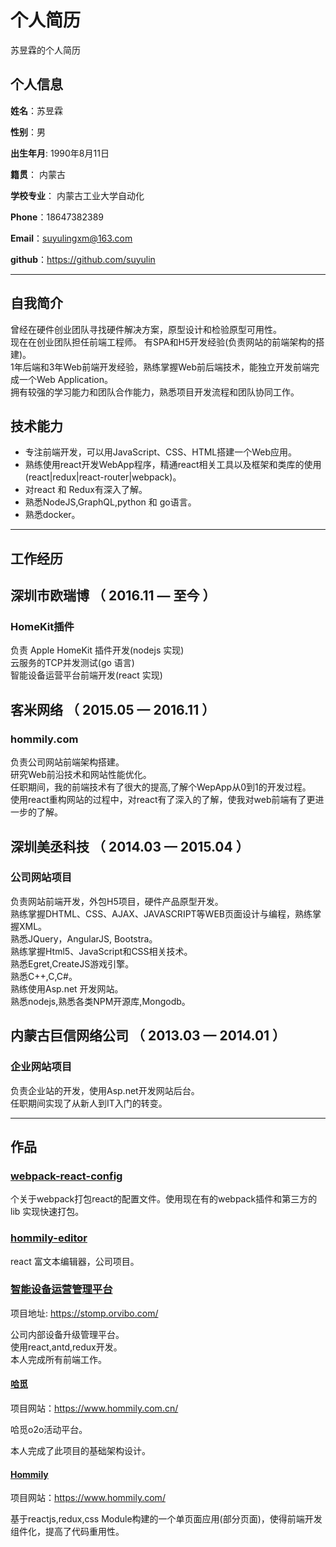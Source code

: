 个人简历
======================
苏昱霖的个人简历

## 个人信息

**姓名**：苏昱霖 

**性别**：男  

**出生年月**: 1990年8月11日

**籍贯**： 内蒙古

**学校专业**： 内蒙古工业大学自动化

**Phone**：18647382389

**Email**：suyulingxm@163.com

**github**：https://github.com/suyulin

---
## 自我简介

曾经在硬件创业团队寻找硬件解决方案，原型设计和检验原型可用性。  
现在在创业团队担任前端工程师。 有SPA和H5开发经验(负责网站的前端架构的搭建)。  
1年后端和3年Web前端开发经验，熟练掌握Web前后端技术，能独立开发前端完成一个Web Application。  
拥有较强的学习能力和团队合作能力，熟悉项目开发流程和团队协同工作。

## 技术能力

* 专注前端开发，可以用JavaScript、CSS、HTML搭建一个Web应用。
* 熟练使用react开发WebApp程序，精通react相关工具以及框架和类库的使用(react|redux|react-router|webpack)。
* 对react 和 Redux有深入了解。
* 熟悉NodeJS,GraphQL,python 和 go语言。
* 熟悉docker。

---
## 工作经历

## 深圳市欧瑞博 （ 2016.11 — 至今 ）

### HomeKit插件

负责 Apple HomeKit 插件开发(nodejs 实现)  
云服务的TCP并发测试(go 语言)  
智能设备运营平台前端开发(react 实现)


## 客米网络 （ 2015.05 — 2016.11 ）

### hommily.com 

负责公司网站前端架构搭建。  
研究Web前沿技术和网站性能优化。   
任职期间，我的前端技术有了很大的提高,了解个WepApp从0到1的开发过程。   
使用react重构网站的过程中，对react有了深入的了解，使我对web前端有了更进一步的了解。   

## 深圳美丞科技 （ 2014.03 — 2015.04 ）

### 公司网站项目 

负责网站前端开发，外包H5项目，硬件产品原型开发。     
熟练掌握DHTML、CSS、AJAX、JAVASCRIPT等WEB页面设计与编程，熟练掌握XML。     
熟悉JQuery，AngularJS, Bootstra。     
熟练掌握Html5、JavaScript和CSS相关技术。    
熟悉Egret,CreateJS游戏引擎。    
熟悉C++,C,C#。     
熟练使用Asp.net 开发网站。     
熟悉nodejs,熟悉各类NPM开源库,Mongodb。    

## 内蒙古巨信网络公司 （ 2013.03 — 2014.01 ）

### 企业网站项目 

负责企业站的开发，使用Asp.net开发网站后台。   
任职期间实现了从新人到IT入门的转变。   

---
## 作品

### [webpack-react-config](https://github.com/suyulin/webpack-react-config)
个关于webpack打包react的配置文件。使用现在有的webpack插件和第三方的lib 实现快速打包。

### [hommily-editor](https://github.com/suyulin/Hommily-Editor)
react 富文本编辑器，公司项目。

### [智能设备运营管理平台](https://stomp.orvibo.com/)
项目地址: https://stomp.orvibo.com/

公司内部设备升级管理平台。    
使用react,antd,redux开发。     
本人完成所有前端工作。     



#### [哈觅](https://www.hommily.com.cn/)
项目网站：https://www.hommily.com.cn/

哈觅o2o活动平台。

本人完成了此项目的基础架构设计。

#### [Hommily](https://www.hommily.com/)
项目网站：https://www.hommily.com/

基于reactjs,redux,css Module构建的一个单页面应用(部分页面)，使得前端开发组件化，提高了代码重用性。



